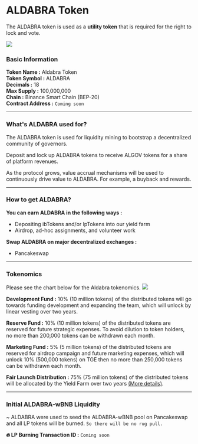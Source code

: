 <!--
order: 7
-->

# ALDABRA Token

The ALDABRA token is used as a **utility token** that is required for the right to lock and vote.

![](/aldabra_info.png)

### Basic Information

**Token Name :** Aldabra Token  
**Token Symbol :** ALDABRA  
**Decimals :** 18  
**Max Supply :** 100,000,000  
**Chain :** Binance Smart Chain (BEP-20)  
**Contract Address :** `Coming soon`  
***

### What's ALDABRA used for?

The ALDABRA token is used for liquidity mining to bootstrap a decentralized community of governors.

Deposit and lock up ALDABRA tokens to receive ALGOV tokens for a share of platform revenues.

As the protocol grows, value accrual mechanisms will be used to continuously drive value to ALDABRA. For example, a buyback and rewards.
***

### How to get ALDABRA?

**You can earn ALDABRA in the following ways :**  
- Depositing ibTokens and/or lpTokens into our yield farm
- Airdrop, ad-hoc assignments, and volunteer work

**Swap ALDABRA on major decentralized exchanges :**
- Pancakeswap 
***

### Tokenomics

Please see the chart below for the Aldabra tokenomics.
![](/aldabra_tokenomics.png)

**Development Fund :** 10% (10 million tokens) of the distributed tokens will go towards funding development and expanding the team, which will unlock by linear vesting over two years.

**Reserve Fund :** 10% (10 million tokens) of the distributed tokens are reserved for future strategic expenses. To avoid dilution to token holders, no more than 200,000 tokens can be withdrawn each month.

**Marketing Fund :** 5% (5 million tokens) of the distributed tokens are reserved for airdrop campaign and future marketing expenses, which will unlock 10% (500,000 tokens) on TGE then no more than 250,000 tokens can be withdrawn each month.

**Fair Launch Distribution :** 75% (75 million tokens) of the distributed tokens will be allocated by the Yield Farm over two years [(More details)](../../our-protocols/yield-earning/#yield-farm).
***

### Initial ALDABRA-wBNB Liquidity

~ ALDABRA were used to seed the ALDABRA-wBNB pool on Pancakeswap and all LP tokens will be burned. `So there will be no rug pull.`

**:fire: LP Burning Transaction ID :** `Coming soon`  